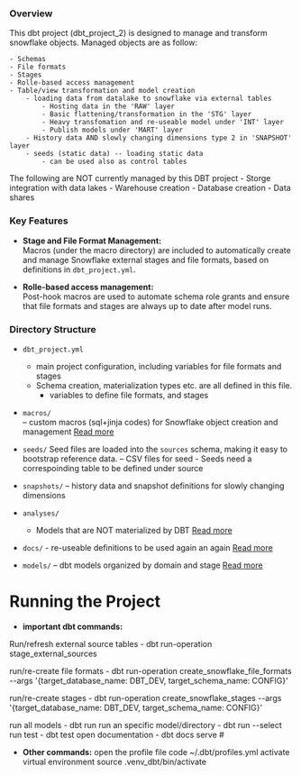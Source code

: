 ###  Overview


This dbt project (dbt_project_2) is designed to manage and transform snowflake objects. 
Managed objects are as follow:

    - Schemas
    - File formats
    - Stages
    - Rolle-based access management
    - Table/view transformation and model creation
        - loading data from datalake to snowflake via external tables
            - Hosting data in the 'RAW' layer
            - Basic flattening/transformation in the 'STG' layer
            - Heavy transfomation and re-useable model under 'INT' layer
            - Publish models under 'MART' layer
        - History data AND slowly changing dimensions type 2 in 'SNAPSHOT' layer
        - seeds (static data) -- loading static data
            - can be used also as control tables

The following are NOT currently managed by this DBT project
    - Storge integration with data lakes
    - Warehouse creation 
    - Database creation 
    - Data shares


### Key Features

- **Stage and File Format Management:**  
  Macros (under the macro directory) are included to automatically create and manage Snowflake external stages and file formats, based on definitions in `dbt_project.yml`.


- **Rolle-based access management:**  
  Post-hook macros are used to automate schema role grants and ensure that file formats and stages are always up to date after model runs.

### Directory Structure

- `dbt_project.yml`  
    - main project configuration, including variables for file formats and stages
    - Schema creation, materialization types etc. are all defined in this file. 
        - variables 
            to define file formats, and stages

- `macros/`    
    – custom macros (sql+jinja codes) for Snowflake object creation and management
    [Read more](macros/readme.md)


- `seeds/` 
      Seed files are loaded into the `sources` schema, making it easy to bootstrap reference data.
        – CSV files for seed
            - Seeds need a correspoinding table to be defined under source 

- `snapshots/` 
        – history data and snapshot definitions for slowly changing dimensions

- `analyses/`
    - Models that are NOT materialized by DBT
    [Read more](analyses/readme.md)

- `docs/` 
        - re-useable definitions to be used again an again
        [Read more](docs/readme.md)

- `models/` 
        – dbt models organized by domain and stage
        [Read more](models/readme.md)

# Running the Project

- **important dbt commands:** 

Run/refresh external source tables
    - dbt run-operation stage_external_sources

run/re-create file formats
    - dbt run-operation create_snowflake_file_formats --args '{target_database_name: DBT_DEV, target_schema_name: CONFIG}'

run/re-create stages
    - dbt run-operation create_snowflake_stages --args '{target_database_name: DBT_DEV, target_schema_name: CONFIG}'

run all models
    - dbt run 
run an specific model/directory
    - dbt run --select <model name> 
run test
    - dbt test
open documentation
    - dbt docs serve # 

- **Other commands:** 
open the profile file
    code ~/.dbt/profiles.yml 
activate virtual environment
    source .venv_dbt/bin/activate

